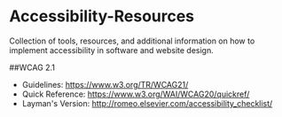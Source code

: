 # Accessibility-Resources
Collection of tools, resources, and additional information on how to implement accessibility in software and website design.

##WCAG 2.1 

- Guidelines: https://www.w3.org/TR/WCAG21/
- Quick Reference: https://www.w3.org/WAI/WCAG20/quickref/ 
- Layman's Version: http://romeo.elsevier.com/accessibility_checklist/ 
